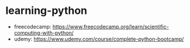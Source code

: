 # learning-python

  - freecodecamp: https://www.freecodecamp.org/learn/scientific-computing-with-python/
  - udemy: https://www.udemy.com/course/complete-python-bootcamp/
